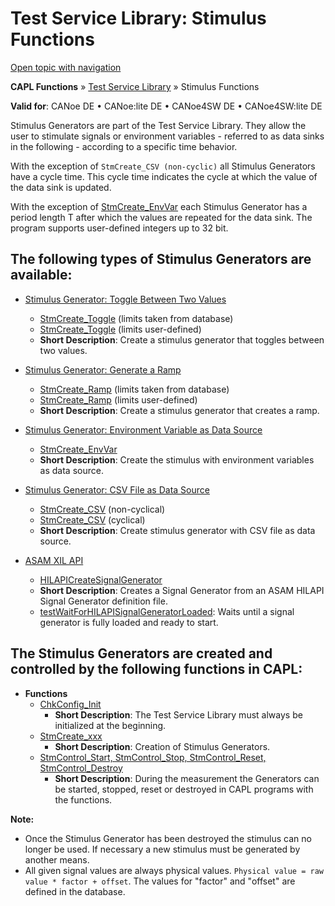 # Test Service Library: Stimulus Functions

[Open topic with navigation](../../../../CANoeDEFamily.htm#Topics/CAPLFunctions/Test/CAPLfunctionsTSLStimulusOverview.md)

**CAPL Functions** » [Test Service Library](CAPLfunctionsTSLOverview.md) » Stimulus Functions

**Valid for**: CANoe DE • CANoe:lite DE • CANoe4SW DE • CANoe4SW:lite DE

Stimulus Generators are part of the Test Service Library. They allow the user to stimulate signals or environment variables - referred to as data sinks in the following - according to a specific time behavior.

With the exception of `StmCreate_CSV (non-cyclic)` all Stimulus Generators have a cycle time. This cycle time indicates the cycle at which the value of the data sink is updated.

With the exception of [StmCreate_EnvVar](Functions/CAPLfunctionStmCreateEnvVar.md) each Stimulus Generator has a period length T after which the values are repeated for the data sink. The program supports user-defined integers up to 32 bit.

## The following types of Stimulus Generators are available:

- [Stimulus Generator: Toggle Between Two Values](CAPLfunctionsTSLToggleStimulus.md)
  - [StmCreate_Toggle](Functions/CAPLfunctionStmCreateToggleDatabase.md) (limits taken from database)
  - [StmCreate_Toggle](Functions/CAPLfunctionStmCreateToggleUserDefined.md) (limits user-defined)
  - **Short Description**: Create a stimulus generator that toggles between two values.

- [Stimulus Generator: Generate a Ramp](CAPLfunctionsTSLRampStimulus.md)
  - [StmCreate_Ramp](Functions/CAPLfunctionStmCreateRampDatabase.md) (limits taken from database)
  - [StmCreate_Ramp](Functions/CAPLfunctionStmCreateRampUserDefined.md) (limits user-defined)
  - **Short Description**: Create a stimulus generator that creates a ramp.

- [Stimulus Generator: Environment Variable as Data Source](CAPLfunctionsTSLStimulusEV.md)
  - [StmCreate_EnvVar](Functions/CAPLfunctionStmCreateEnvVar.md)
  - **Short Description**: Create the stimulus with environment variables as data source.

- [Stimulus Generator: CSV File as Data Source](CAPLfunctionsTSLStimulusCsvFile.md)
  - [StmCreate_CSV](Functions/CAPLfunctionStmCreateCsvNonCyclical.md) (non-cyclical)
  - [StmCreate_CSV](Functions/CAPLfunctionStmCreateCsvCyclical.md) (cyclical)
  - **Short Description**: Create stimulus generator with CSV file as data source.

- [ASAM XIL API](../../CANoeCANalyzer/Interfaces/ASAMXILAPI/ASAMXILAPI.md)
  - [HILAPICreateSignalGenerator](Functions/CAPLfunctionHILAPICreateSignalGenerator.md)
  - **Short Description**: Creates a Signal Generator from an ASAM HILAPI Signal Generator definition file.
  - [testWaitForHILAPISignalGeneratorLoaded](Functions/CAPLfunctionTestWaitForHILAPISignalGeneratorLoaded.md): Waits until a signal generator is fully loaded and ready to start.

## The Stimulus Generators are created and controlled by the following functions in CAPL:

- **Functions**
  - [ChkConfig_Init](Functions/CAPLfunctionChkConfigInit.md)
    - **Short Description**: The Test Service Library must always be initialized at the beginning.
  - [StmCreate_xxx](CAPLfunctionsTSLFunctionTypes.md)
    - **Short Description**: Creation of Stimulus Generators.
  - [StmControl_Start, StmControl_Stop, StmControl_Reset, StmControl_Destroy](Functions/CAPLfunctionStmControlStartStopResetDestroy.md)
    - **Short Description**: During the measurement the Generators can be started, stopped, reset or destroyed in CAPL programs with the functions.

**Note:**
- Once the Stimulus Generator has been destroyed the stimulus can no longer be used. If necessary a new stimulus must be generated by another means.
- All given signal values are always physical values. `Physical value = raw value * factor + offset`. The values for "factor" and "offset" are defined in the database.
